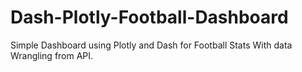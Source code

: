 # Dash-Plotly-Football-Dashboard
Simple Dashboard using Plotly and Dash for Football Stats With data Wrangling from API.
